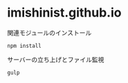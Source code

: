 imishinist.github.io
====================

関連モジュールのインストール  
```
npm install
```

サーバーの立ち上げとファイル監視  
```
gulp
```
